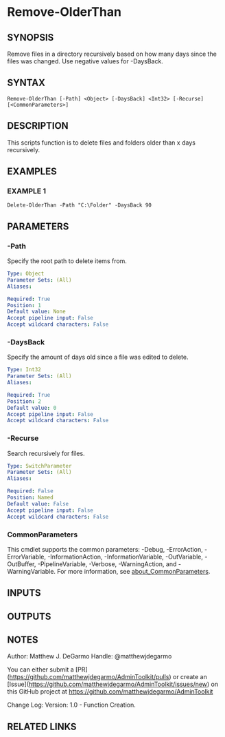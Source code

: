 # Remove-OlderThan

## SYNOPSIS
Remove files in a directory recursively based on how many days since the files was changed.
Use negative values for -DaysBack.

## SYNTAX

```
Remove-OlderThan [-Path] <Object> [-DaysBack] <Int32> [-Recurse] [<CommonParameters>]
```

## DESCRIPTION
This scripts function is to delete files and folders older than x days recursively.

## EXAMPLES

### EXAMPLE 1
```
Delete-OlderThan -Path "C:\Folder" -DaysBack 90
```

## PARAMETERS

### -Path
Specify the root path to delete items from.

```yaml
Type: Object
Parameter Sets: (All)
Aliases:

Required: True
Position: 1
Default value: None
Accept pipeline input: False
Accept wildcard characters: False
```

### -DaysBack
Specify the amount of days old since a file was edited to delete.

```yaml
Type: Int32
Parameter Sets: (All)
Aliases:

Required: True
Position: 2
Default value: 0
Accept pipeline input: False
Accept wildcard characters: False
```

### -Recurse
Search recursively for files.

```yaml
Type: SwitchParameter
Parameter Sets: (All)
Aliases:

Required: False
Position: Named
Default value: False
Accept pipeline input: False
Accept wildcard characters: False
```

### CommonParameters
This cmdlet supports the common parameters: -Debug, -ErrorAction, -ErrorVariable, -InformationAction, -InformationVariable, -OutVariable, -OutBuffer, -PipelineVariable, -Verbose, -WarningAction, and -WarningVariable. For more information, see [about_CommonParameters](http://go.microsoft.com/fwlink/?LinkID=113216).

## INPUTS

## OUTPUTS

## NOTES
Author: Matthew J.
DeGarmo
Handle: @matthewjdegarmo

You can either submit a \[PR\](https://github.com/matthewjdegarmo/AdminToolkit/pulls)
    or create an \[Issue\](https://github.com/matthewjdegarmo/AdminToolkit/issues/new)
    on this GitHub project at https://github.com/matthewjdegarmo/AdminToolkit

Change Log:
Version: 1.0 - Function Creation.

## RELATED LINKS
